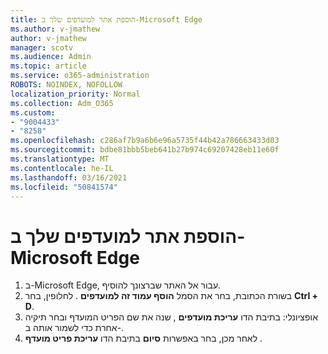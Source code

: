 ```yaml
---
title: הוספת אתר למועדפים שלך ב-Microsoft Edge
ms.author: v-jmathew
author: v-jmathew
manager: scotv
ms.audience: Admin
ms.topic: article
ms.service: o365-administration
ROBOTS: NOINDEX, NOFOLLOW
localization_priority: Normal
ms.collection: Adm_O365
ms.custom:
- "9004433"
- "8258"
ms.openlocfilehash: c286af7b9a6b6e96a5735f44b42a786663433d03
ms.sourcegitcommit: bdbe81bbb5beb641b27b974c69207428eb11e60f
ms.translationtype: MT
ms.contentlocale: he-IL
ms.lasthandoff: 03/16/2021
ms.locfileid: "50841574"
---
```

# <a name="add-a-site-to-your-favorites-in-microsoft-edge"></a>הוספת אתר למועדפים שלך ב-Microsoft Edge

1. ב-Microsoft Edge, עבור אל האתר שברצונך להוסיף.
2. בשורת הכתובת, בחר את הסמל **הוסף עמוד זה למועדפים** . לחלופין, בחר **Ctrl + D**.
3. אופציונלי: בתיבת הדו **עריכת מועדפים** , שנה את שם הפריט המועדף ובחר תיקיה אחרת כדי לשמור אותה ב-.
4. לאחר מכן, בחר באפשרות **סיום** בתיבת הדו **עריכת פריט מועדף** .
